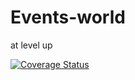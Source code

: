 # Events-world
at level up

[![Coverage Status](https://.io/repos/github//-/badge.svg?branch=master)](https://.io/github//-?branch=master)
